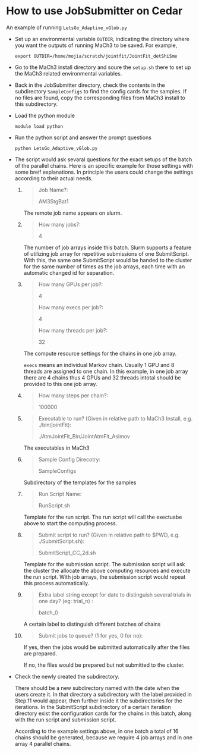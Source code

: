 # How to use JobSubmitter on Cedar

An example of running `LetsGo_Adaptive_vGlob.py`

- Set up an environmental variable `OUTDIR`, indicating the directory where you want the outputs of running MaCh3 to be saved. For example,
  ```
  export OUTDIR=/home/mojia/scratch/jointfit/JointFit_detShiSme
  ```
- Go to the MaCh3 install directory and soure the `setup.sh` there to set up the MaCh3 related environmental variables.

- Back in the JobSubmitter directory, check the contents in the subdirectory `SampleConfigs` to find the config cards for the samples. If no files are found, copy the corresponding files from MaCh3 install to this subdirectory.
   
- Load the python module
  ```
  module load python
  ```
- Run the python script and answer the prompt questions
  ```
  python LetsGo_Adaptive_vGlob.py
  ```
- The script would ask sevaral questions for the exact setups of the batch of the parallel chains. Here is an specific example for those settings with some breif explanations. In principle the users could change the settings according to their actual needs.

   1. > Job Name?: 
      >
      > AM3StgBat1
      
      The remote job name appears on slurm.
   2. > How many jobs?:
      >
      > 4
      
      The number of job arrays inside this batch.
      Slurm supports a feature of utilizing job array for repetitive submissions of one SubmitScript. With this, the same one SubmitScript would be handed to the cluster for the same number of times as the job arrays, each time with an automatic changed id for separation.

   3. > How many GPUs per job?:
      >
      > 4
      > 
      > How many execs per job?:
      >
      > 4
      >
      > How many threads per job?:
      >
      > 32

      The compute resource settings for the chains in one job array.

      `execs` means an individual Markov chain. Usually 1 GPU and 8 threads are assigned to one chain. In this example, in one job array there are 4 chains thus 4 GPUs and 32 threads intotal should be provided to this one job array.

   4. > How many steps per chain?:
      >
      > 100000 

   5. > Executable to run? (Given in relative path to MaCh3 Install, e.g. ./bin/jointFit):
      >
      > ./AtmJointFit_Bin/JointAtmFit_Asimov
      
      The executables in MaCh3
      
   6. > Sample Config Direcotry:
      >
      > SampleConfigs

      Subdirectory of the templates for the samples

   7. > Run Script Name:
      >
      > RunScript.sh
      
      Template for the run script. The run script will call the exectuabe above to start the computing process.

   8. > Submit script to run? (Given in relative path to $PWD, e.g. ./SubmitScript.sh):
       >
       > SubmitScript_CC_2d.sh
       
       Template for the submission script. The submission script will ask the cluster the allocate the above computing resources and execute the run script. With job arrays, the submission script would repeat this process automatically.

    9. > Extra label string except for date to distinguish several trials in one day? (eg: trial_n) :
        >
        > batch_0
        
        A certain label to distinguish different batches of chains

    10. > Submit jobs to queue? (1 for yes, 0 for no):

        If yes, then the jobs would be submitted automatically after the files are prepared.

        If no, the files would be prepared but not submitted to the cluster. 

- Check the newly created the subdirectory.

  There should be a new subdirectory named with the date when the users create it. In that directory a subdirectory with the label provided in Step.11 would appear, then further inside it the subdirectories for the iterations. In the SubmitScript subdirectory of a certain iteration directory exist the configuration cards for the chains in this batch, along with the run script and submission script.

  According to the example settings above, in one batch a total of 16 chains should be generated, because we require 4 job arrays and in one array 4 parallel chains.

